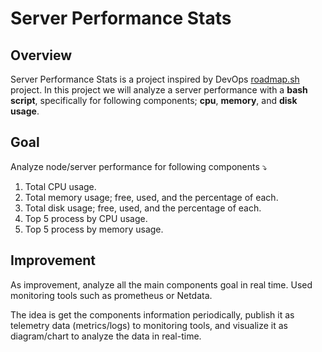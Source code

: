 # Server Performance Stats

## Overview

Server Performance Stats is a project inspired by DevOps [roadmap.sh](https://roadmap.sh/projects/server-stats) project. In this project we will analyze a server performance with a **bash script**, specifically for following components; **cpu**, **memory**, and **disk usage**.

## Goal
Analyze node/server performance for following components ⤵️

1. Total CPU usage.
2. Total memory usage; free, used, and the percentage of each.
3. Total disk usage; free, used, and the percentage of each.
4. Top 5 process by CPU usage.
5. Top 5 process by memory usage.

## Improvement
As improvement, analyze all the main components goal in real time. Used monitoring tools such as prometheus or Netdata.

The idea is get the components information periodically, publish it as telemetry data (metrics/logs) to monitoring tools, and visualize it as diagram/chart to analyze the data in real-time.

